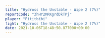 ```yaml
---
title: "Hydross the Unstable - Wipe 2 (7%)"
reportCode: "3hHY2MRKgrdDkTPj"
player: "Pititbibi"
fight: "Hydross the Unstable - Wipe 2 (7%)"
date: 2021-10-06T18:48:50.877000+00:00
---
```


